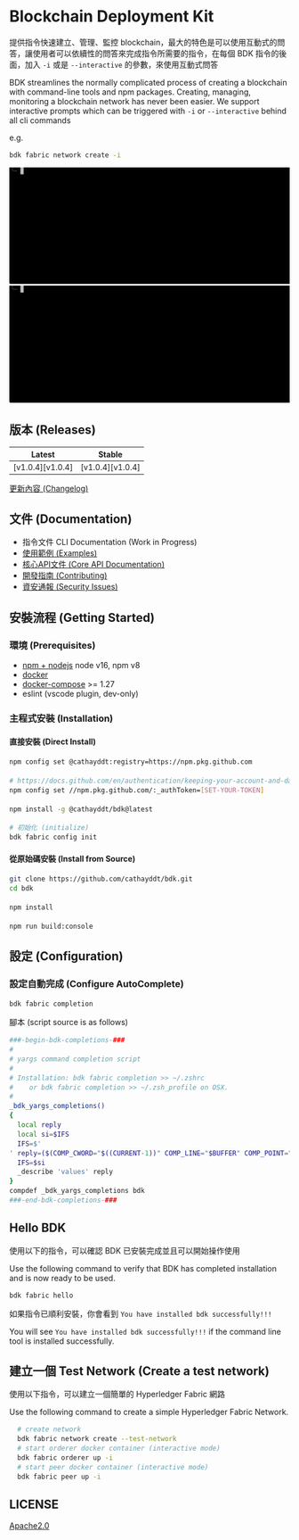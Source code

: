 # Blockchain Deployment Kit

提供指令快速建立、管理、監控 blockchain，最大的特色是可以使用互動式的問答，讓使用者可以依續性的問答來完成指令所需要的指令，在每個 BDK 指令的後面，加入 `-i` 或是 `--interactive` 的參數，來使用互動式問答

BDK streamlines the normally complicated process of creating a blockchain with command-line tools and npm packages. Creating, managing, monitoring a blockchain network has never been easier. We support interactive prompts which can be triggered with `-i` or `--interactive` behind all cli commands

e.g.

```bash
bdk fabric network create -i
```

![bdk fabric network create -i](images/bdk-network-create.gif)
![bdk fabric channel create -i](images/bdk-channel-create.gif)

## 版本 (Releases)

|      Latest      |      Stable      |
| ---------------- | ---------------- |
| [v1.0.4][v1.0.4] | [v1.0.4][v1.0.4] |

[v1.0.3]: https://github.com/cathayddt/bdk/releases/tag/v1.0.3

[更新內容 (Changelog)](CHANGELOG.md)

## 文件 (Documentation)

- 指令文件 CLI Documentation (Work in Progress)
- [使用範例 (Examples)](docs/fabric/EXAMPLE.md)
- [核心API文件 (Core API Documentation)](link-to-api-documentation)
- [開發指南 (Contributing)](CONTRIBUTING.md)
- [資安通報 (Security Issues)](SECURITY.md)

## 安裝流程 (Getting Started)

### 環境 (Prerequisites)

- [npm + nodejs](https://docs.npmjs.com/downloading-and-installing-node-js-and-npm) node v16, npm v8
- [docker](https://docs.docker.com/engine/install)
- [docker-compose](https://docs.docker.com/compose/install) >= 1.27
- eslint (vscode plugin, dev-only)

### 主程式安裝 (Installation)

#### 直接安裝 (Direct Install)

```bash
npm config set @cathayddt:registry=https://npm.pkg.github.com

# https://docs.github.com/en/authentication/keeping-your-account-and-data-secure/creating-a-personal-access-token
npm config set //npm.pkg.github.com/:_authToken=[SET-YOUR-TOKEN]

npm install -g @cathayddt/bdk@latest

# 初始化 (initialize)
bdk fabric config init
```

#### 從原始碼安裝 (Install from Source)

```bash
git clone https://github.com/cathayddt/bdk.git
cd bdk

npm install

npm run build:console
```

## 設定 (Configuration)

### 設定自動完成 (Configure AutoComplete)

```bash
bdk fabric completion
```

腳本 (script source is as follows)

```bash
###-begin-bdk-completions-###
#
# yargs command completion script
#
# Installation: bdk fabric completion >> ~/.zshrc
#    or bdk fabric completion >> ~/.zsh_profile on OSX.
#
_bdk_yargs_completions()
{
  local reply
  local si=$IFS
  IFS=$'
' reply=($(COMP_CWORD="$((CURRENT-1))" COMP_LINE="$BUFFER" COMP_POINT="$CURSOR" bdk --get-yargs-completions "${words[@]}"))
  IFS=$si
  _describe 'values' reply
}
compdef _bdk_yargs_completions bdk
###-end-bdk-completions-###
```

## Hello BDK

使用以下的指令，可以確認 BDK 已安裝完成並且可以開始操作使用

Use the following command to verify that BDK has completed installation and is now ready to be used.

```bash
bdk fabric hello
```

如果指令已順利安裝，你會看到 `You have installed bdk successfully!!!` 

You will see `You have installed bdk successfully!!!` if the command line tool is installed successfully.

## 建立一個 Test Network (Create a test network)

使用以下指令，可以建立一個簡單的 Hyperledger Fabric 網路

Use the following command to create a simple Hyperledger Fabric Network.

```bash
  # create network
  bdk fabric network create --test-network
  # start orderer docker container (interactive mode)
  bdk fabric orderer up -i
  # start peer docker container (interactive mode)
  bdk fabric peer up -i
```

## LICENSE

[Apache2.0](LICENSE)
